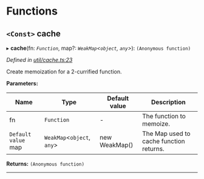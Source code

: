 

# Functions

<a id="cache"></a>

## `<Const>` cache

▸ **cache**(fn: *`Function`*, map?: *`WeakMap`<`object`, `any`>*): `(Anonymous function)`

*Defined in [util/cache.ts:23](https://github.com/polkadot-js/api/blob/cc65bb5/packages/api-derive/src/util/cache.ts#L23)*

Create memoization for a 2-currified function.

**Parameters:**

| Name | Type | Default value | Description |
| ------ | ------ | ------ | ------ |
| fn | `Function` | - |  The function to memoize. |
| `Default value` map | `WeakMap`<`object`, `any`> |  new WeakMap() |  The Map used to cache function returns. |

**Returns:** `(Anonymous function)`

___

